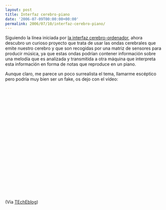 ```yaml
---
layout: post
title: Interfaz cerebro-piano
date: '2006-07-09T00:00:00+00:00'
permalink: 2006/07/10/interfaz-cerebro-piano/
---
```

Siguiendo la línea iniciada por <a href="http://resistancefutile.blogspot.com/2006/03/brain-to-computer-interface.html">la interfaz cerebro-ordenador</a>, ahora descubro un curioso proyecto que trata de usar las ondas cerebrales que emite nuestro cerebro y que son recogidas por una matriz de sensores para producir música, ya que estas ondas podrían contener información sobre una melodía que es analizada y transmitida a otra máquina que interpreta esta información en forma de notas que reproduce en un piano.

Aunque claro, me parece un poco surrealista el tema, llamarme escéptico pero podría muy bien ser un fake, os dejo con el vídeo:

<object width="425" height="350"><param name="movie" value="http://www.youtube.com/v/bx__8XmMiv0"></param><embed src="http://www.youtube.com/v/bx__8XmMiv0" type="application/x-shockwave-flash" width="425" height="350"></embed></object>

(Vía <a href="http://www.techeblog.com/index.php/tech-gadget/video-brain-computer-music-interface">TEchEblog</a>)
